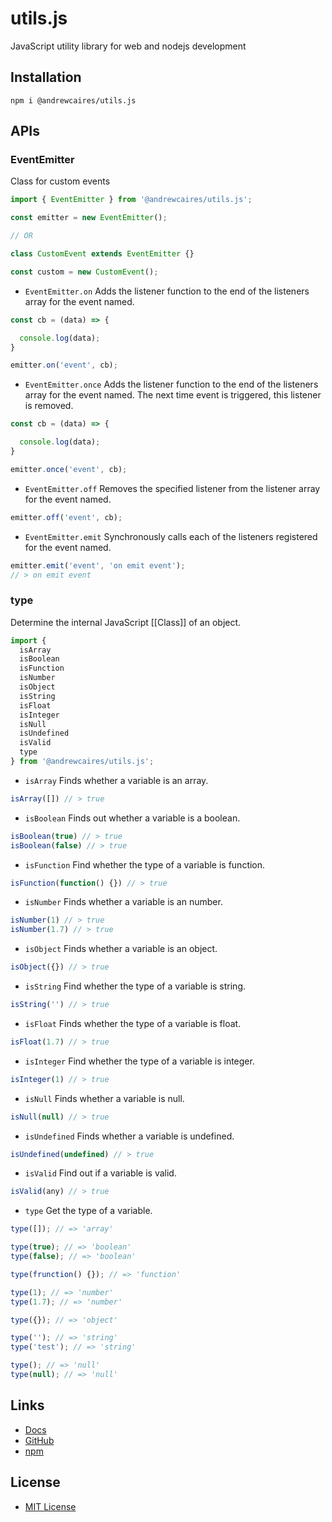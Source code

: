 # utils.js

JavaScript utility library for web and nodejs development

## Installation

```npm i @andrewcaires/utils.js```

## APIs

### EventEmitter

Class for custom events

```js
import { EventEmitter } from '@andrewcaires/utils.js';

const emitter = new EventEmitter();

// OR

class CustomEvent extends EventEmitter {}

const custom = new CustomEvent();

```

- `EventEmitter.on` Adds the listener function to the end of the listeners array for the event named.

```js
const cb = (data) => {

  console.log(data);
}

emitter.on('event', cb);
```

- `EventEmitter.once` Adds the listener function to the end of the listeners array for the event named. The next time event is triggered, this listener is removed.

```js
const cb = (data) => {

  console.log(data);
}

emitter.once('event', cb);
```

- `EventEmitter.off` Removes the specified listener from the listener array for the event named.

```js
emitter.off('event', cb);
```

- `EventEmitter.emit` Synchronously calls each of the listeners registered for the event named.

```js
emitter.emit('event', 'on emit event');
// > on emit event
```

### type

Determine the internal JavaScript [[Class]] of an object.

```js
import {
  isArray
  isBoolean
  isFunction
  isNumber
  isObject
  isString
  isFloat
  isInteger
  isNull
  isUndefined
  isValid
  type
} from '@andrewcaires/utils.js';
```

- `isArray` Finds whether a variable is an array.

```js
isArray([]) // > true
```

- `isBoolean` Finds out whether a variable is a boolean.

```js
isBoolean(true) // > true
isBoolean(false) // > true
```

- `isFunction` Find whether the type of a variable is function.

```js
isFunction(function() {}) // > true
```

- `isNumber` Finds whether a variable is an number.

```js
isNumber(1) // > true
isNumber(1.7) // > true
```

- `isObject` Finds whether a variable is an object.

```js
isObject({}) // > true
```

- `isString` Find whether the type of a variable is string.

```js
isString('') // > true
```

- `isFloat` Finds whether the type of a variable is float.

```js
isFloat(1.7) // > true
```

- `isInteger` Find whether the type of a variable is integer.

```js
isInteger(1) // > true
```

- `isNull` Finds whether a variable is null.

```js
isNull(null) // > true
```

- `isUndefined` Finds whether a variable is undefined.

```js
isUndefined(undefined) // > true
```

- `isValid` Find out if a variable is valid.

```js
isValid(any) // > true
```

- `type` Get the type of a variable.

```js
type([]); // => 'array'

type(true); // => 'boolean'
type(false); // => 'boolean'

type(frunction() {}); // => 'function'

type(1); // => 'number'
type(1.7); // => 'number'

type({}); // => 'object'

type(''); // => 'string'
type('test'); // => 'string'

type(); // => 'null'
type(null); // => 'null'
```

## Links

* [Docs](https://github.com/andrewcaires/utils.js#readme)
* [GitHub](https://github.com/andrewcaires/utils.js)
* [npm](https://www.npmjs.com/package/@andrewcaires/utils.js)

## License

* [MIT License](https://github.com/andrewcaires/utils.js/blob/main/LICENSE)
